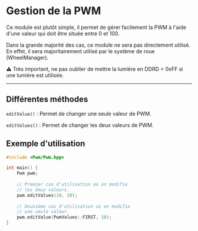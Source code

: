 <h1>Gestion de la PWM</h1>

Ce module est plutôt simple, il permet de gérer facilement la PWM à l'aide d'une valeur qui doit être située entre 0 et 100.

Dans la grande majorité des cas, ce module ne sera pas directement utilisé.
En effet, il sera majoritairement utilisé par le système de roue (WheelManager).

⚠️ Très important, ne pas oublier de mettre la lumière en DDRD = 0xFF si une lumière est utilisée.
<hr>

## Différentes méthodes

`editValue()` : Permet de changer une seule valeur de PWM.

`editValues()` : Permet de changer les deux valeurs de PWM.

<h2>Exemple d'utilisation</h2>

```c++
#include <Pwm/Pwm.hpp>

int main() {
    Pwm pwm;
    
    // Premier cas d'utilisation où on modifie
    // les deux valeurs.
    pwm.editValues(10, 20);
    
    // Deuxième cas d'utilisation où on modifie
    // une seule valeur.
    pwm.editValue(PwmValues::FIRST, 10);
}
```
